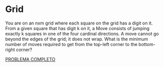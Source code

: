 # Grid

You are on an nxm grid where each square on the grid has a digit on it. From a given square that has digit k on it, a 
Move consists of jumping exactly k squares in one of the four cardinal directions. A move cannot go beyond the edges of the grid; it does not wrap. 
What is the minimum number of moves required to get from the top-left corner to the bottom-right corner?

[PROBLEMA COMPLETO](https://www.spoj.com/problems/SERGRID/en/)
